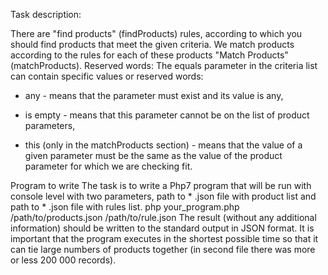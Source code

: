 Task description:

There are "find products" (findProducts) rules, according to which you should find products that meet the given criteria. We match products according to the rules for each of these products
"Match Products" (matchProducts).
Reserved words:
The equals parameter in the criteria list can contain specific values ​​or reserved words:
- any - means that the parameter must exist and its value is any,
- is empty - means that this parameter cannot be on the list of product parameters,

- this (only in the matchProducts section) - means that the value of a given parameter must be the same as the value of the product parameter for which we are checking
  fit.


Program to write
The task is to write a Php7 program that will be run with
console level with two parameters, path to * .json file with product list and
path to * .json file with rules list.
php your_program.php /path/to/products.json /path/to/rule.json
The result (without any additional information) should be written to the standard
output in JSON format.
It is important that the program executes in the shortest possible time so that it can
tie large numbers of products together (in second file there was more or less 200 000 records).
